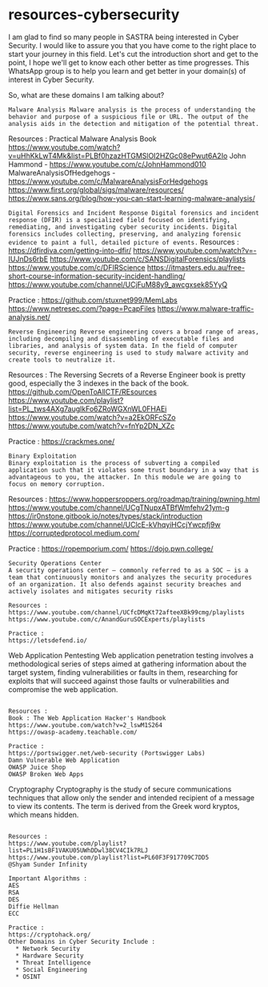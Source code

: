 # resources-cybersecurity

I am glad to find so many people in SASTRA being interested in Cyber Security. I would like to assure you that you have come to the right place to start your journey in this field. Let's cut the introduction short and get to the point, I hope we'll get to know each other better as time progresses. This WhatsApp group is to help you learn and get better in your domain(s) of interest in Cyber Security.

So, what are these domains I am talking about?

``
Malware Analysis
Malware analysis is the process of understanding the behavior and purpose of a suspicious file or URL. The output of the analysis aids in the detection and mitigation of the potential threat.
``

Resources :
Practical Malware Analysis Book
https://www.youtube.com/watch?v=uHhKkLwT4Mk&list=PLBf0hzazHTGMSlOI2HZGc08ePwut6A2Io
John Hammond - https://www.youtube.com/c/JohnHammond010
MalwareAnalysisOfHedgehogs - https://www.youtube.com/c/MalwareAnalysisForHedgehogs
https://www.first.org/global/sigs/malware/resources/
https://www.sans.org/blog/how-you-can-start-learning-malware-analysis/

``
Digital Forensics and Incident Response
Digital forensics and incident response (DFIR) is a specialized field focused on identifying, remediating, and investigating cyber security incidents. Digital forensics includes collecting, preserving, and analyzing forensic evidence to paint a full, detailed picture of events.
``
Resources : 
https://dfirdiva.com/getting-into-dfir/
https://www.youtube.com/watch?v=-IUJnDs6rbE
https://www.youtube.com/c/SANSDigitalForensics/playlists
https://www.youtube.com/c/DFIRScience
https://itmasters.edu.au/free-short-course-information-security-incident-handling/
https://www.youtube.com/channel/UCjFuM88y9_awcgxsek85YyQ

Practice :
https://github.com/stuxnet999/MemLabs
https://www.netresec.com/?page=PcapFiles
https://www.malware-traffic-analysis.net/

``
Reverse Engineering
Reverse engineering covers a broad range of areas, including decompiling and disassembling of executable files and libraries, and analysis of system data. In the field of computer security, reverse engineering is used to study malware activity and create tools to neutralize it.
``

Resources : 
The Reversing Secrets of a Reverse Engineer book is pretty good, especially the 3 indexes in the back of the book.
https://github.com/OpenToAllCTF/REsources
https://www.youtube.com/playlist?list=PL_tws4AXg7auglkFo6ZRoWGXnWL0FHAEi
https://www.youtube.com/watch?v=a2EkORFcSZo
https://www.youtube.com/watch?v=fnYp2DN_XZc

Practice :
https://crackmes.one/

```
Binary Exploitation
Binary exploitation is the process of subverting a compiled application such that it violates some trust boundary in a way that is advantageous to you, the attacker. In this module we are going to focus on memory corruption.
```

Resources : 
https://www.hoppersroppers.org/roadmap/training/pwning.html
https://www.youtube.com/channel/UCgTNupxATBfWmfehv21ym-g
https://ir0nstone.gitbook.io/notes/types/stack/introduction
https://www.youtube.com/channel/UClcE-kVhqyiHCcjYwcpfj9w
https://corruptedprotocol.medium.com/

Practice : 
https://ropemporium.com/
https://dojo.pwn.college/

```
Security Operations Center
A security operations center — commonly referred to as a SOC — is a team that continuously monitors and analyzes the security procedures of an organization. It also defends against security breaches and actively isolates and mitigates security risks

Resources :
https://www.youtube.com/channel/UCfcDMqKt72afteeXBk99cmg/playlists
https://www.youtube.com/c/AnandGuruSOCExperts/playlists

Practice : 
https://letsdefend.io/

```
Web Application Pentesting
Web application penetration testing involves a methodological series of steps aimed at gathering information about the target system, finding vulnerabilities or faults in them, researching for exploits that will succeed against those faults or vulnerabilities and compromise the web application.
```

Resources : 
Book : The Web Application Hacker's Handbook
https://www.youtube.com/watch?v=2_lswM1S264
https://owasp-academy.teachable.com/

Practice :
https://portswigger.net/web-security (Portswigger Labs)
Damn Vulnerable Web Application
OWASP Juice Shop
OWASP Broken Web Apps

```
Cryptography
Cryptography is the study of secure communications techniques that allow only the sender and intended recipient of a message to view its contents. The term is derived from the Greek word kryptos, which means hidden.
```

Resources :
https://www.youtube.com/playlist?list=PL1H1sBF1VAKU05UWhDDwl38CV4CIk7RLJ
https://www.youtube.com/playlist?list=PL60F3F917709C7DD5
@Shyam Sunder Infinity 

Important Algorithms :
AES
RSA
DES
Diffie Hellman
ECC

Practice :
https://cryptohack.org/
Other Domains in Cyber Security Include :
  * Network Security
  * Hardware Security
  * Threat Intelligence
  * Social Engineering
  * OSINT
